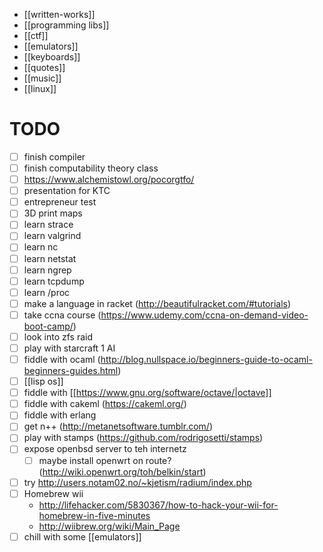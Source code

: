 * [[written-works]]
* [[programming libs]]
* [[ctf]]
* [[emulators]]
* [[keyboards]]
* [[quotes]]
* [[music]]
* [[linux]]

# TODO
* [ ] finish compiler
* [ ] finish computability theory class
* [ ] https://www.alchemistowl.org/pocorgtfo/
* [ ] presentation for KTC
* [ ] entrepreneur test
* [ ] 3D print maps
* [ ] learn strace
* [ ] learn valgrind
* [ ] learn nc
* [ ] learn netstat
* [ ] learn ngrep
* [ ] learn tcpdump
* [ ] learn /proc
* [ ] make a language in racket (http://beautifulracket.com/#tutorials)
* [ ] take ccna course (https://www.udemy.com/ccna-on-demand-video-boot-camp/)
* [ ] look into zfs raid
* [ ] play with starcraft 1 AI
* [ ] fiddle with ocaml (http://blog.nullspace.io/beginners-guide-to-ocaml-beginners-guides.html)
* [ ] [[lisp os]]
* [ ] fiddle with [[https://www.gnu.org/software/octave/|octave]]
* [ ] fiddle with cakeml (https://cakeml.org/)
* [ ] fiddle with erlang
* [ ] get n++ (http://metanetsoftware.tumblr.com/)
* [ ] play with stamps (https://github.com/rodrigosetti/stamps)
* [ ] expose openbsd server to teh internetz
    * [ ] maybe install openwrt on route? (http://wiki.openwrt.org/toh/belkin/start)
* [ ] try http://users.notam02.no/~kjetism/radium/index.php
* [ ] Homebrew wii
    * http://lifehacker.com/5830367/how-to-hack-your-wii-for-homebrew-in-five-minutes
    * http://wiibrew.org/wiki/Main_Page
* [ ] chill with some [[emulators]]
